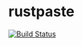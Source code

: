 # rustpaste

[![Build Status](https://travis-ci.com/tansly/rustpaste.svg?token=37nt8ydfT1ey69USyytm&branch=master)](https://travis-ci.com/tansly/rustpaste)
